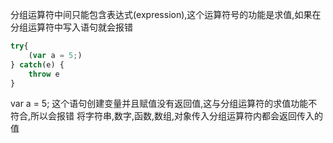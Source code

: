 分组运算符中间只能包含表达式(expression),这个运算符号的功能是求值,如果在分组运算符中写入语句就会报错

```js
try{
    (var a = 5;)
} catch(e) {
    throw e
}
```

var a = 5; 这个语句创建变量并且赋值没有返回值,这与分组运算符的求值功能不符合,所以会报错
将字符串,数字,函数,数组,对象传入分组运算符内都会返回传入的值